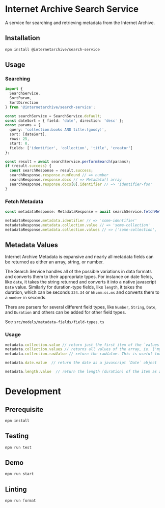 # Internet Archive Search Service

A service for searching and retrieving metadata from the Internet Archive.

## Installation
```bash
npm install @internetarchive/search-service
```

## Usage

### Searching
```ts
import {
  SearchService,
  SortParam,
  SortDirection
} from '@internetarchive/search-service';

const searchService = SearchService.default;
const dateSort = { field: 'date', direction: 'desc' };
const params = {
  query: 'collection:books AND title:(goody)',
  sort: [dateSort],
  rows: 25,
  start: 0,
  fields: ['identifier', 'collection', 'title', 'creator']
};

const result = await searchService.performSearch(params);
if (result.success) {
  const searchResponse = result.success;
  searchResponse.response.numFound // => number
  searchResponse.response.docs // => Metadata[] array
  searchResponse.response.docs[0].identifier // => 'identifier-foo'
}
```

### Fetch Metadata

```ts
const metadataResponse: MetadataResponse = await searchService.fetchMetadata('some-identifier');

metadataResponse.metadata.identifier // => 'some-identifier'
metadataResponse.metadata.collection.value // => 'some-collection'
metadataResponse.metadata.collection.values // => ['some-collection', 'another-collection', 'more-collections']
```

## Metadata Values

Internet Archive Metadata is expansive and nearly all metadata fields can be returned as either an array, string, or number.

The Search Service handles all of the possible variations in data formats and converts them to their appropriate types. For instance on date fields, like `date`, it takes the string returned and converts it into a native javascript `Date` value. Similarly for duration-type fields, like `length`, it takes the duration, which can be seconds `324.34` or `hh:mm:ss.ms` and converts them to a `number` in seconds.

There are parsers for several different field types, like `Number`, `String`, `Date`, and `Duration` and others can be added for other field types.

See `src/models/metadata-fields/field-types.ts`

### Usage

```ts
metadata.collection.value // return just the first item of the `values` array, ie. 'my-collection'
metadata.collection.values // returns all values of the array, ie. ['my-collection', 'other-collection']
metadata.collection.rawValue // return the rawValue. This is useful for inspecting the raw response received.

metadata.date.value  // return the date as a javascript `Date` object

metadata.length.value  // return the length (duration) of the item as a number of seconds, can be in the format "hh:mm:ss" or decimal seconds
```

# Development

## Prerequisite
```bash
npm install
```

## Testing
```bash
npm run test
```

## Demo
```bash
npm run start
```

## Linting
```bash
npm run format
```
